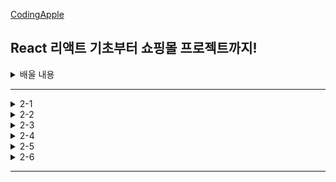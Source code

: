 [CodingApple](https://online.codingapple.com/course/react-basic/)

## React 리액트 기초부터 쇼핑몰 프로젝트까지!
<details>
<summary>배울 내용</summary>

    – class 문법 없이 개발하는 2020스타일 easy-mode 리액트

    – 컴포넌트, Props, State를 이용한 웹앱 개발

    – 리액트로 HTML 모듈화해서 개발하는 법

    – JSX for 반복문, 이벤트 핸들러 등 어떻게 쓰는지 정확히 알려줌

    – 리액트 CLI로 프로젝트 생성, 관리, 빌드하는 법

    – Redux와 context API로 데이터 관리

    – Ajax 등으로 서버 API 요청하는 법 (을 배울 텐데 Ajax가 뭔지 모르니까 그것부터)

    – 라우터로 페이지 나누기

    – 리액트에서 CSS 스타일링 잘하는 법 (styled component, SASS)

    – import/destructuring/arrow function 등 필요한 ES6 문법들

    – 스마트폰에 설치 가능한 Progressive Web App으로 리액트사이트 발행하기

    – (포트폴리오 자랑용) github pages를 이용해 사이트 발행

</details>

-----

<details>
<summary>2-1</summary>

### 쇼핑몰 프로젝트 : 프로젝트 생성 & Bootstrap 설치

npm, nsx install을 사용했을 때 설치가 오래 걸린다면?

```
구글에 'yarn 1' 검색 후 installer 설치 + 컴퓨터 재시작

yarn : npm보다 훨씬 빠른 라이브러리 설치 속도, 안정성을 자랑
       npm install ~~ => yarn add ~~
       npm run start => yarn start
```
새로운 프로젝트 생성
```
작업 폴더를 VScode 에디터로 오픈한 뒤 터미널 오픈
리액트 설치 명령어 입력 npx create-react-app shop
shop이라는 폴더를 VScode 에디터로 오픈한 뒤 코딩 시작~
터미널에서 yarn start 명령어로 미리보기 띄우기
```
CSS 쌩코딩하기 귀찮다? Bootstrap 라이브러리를 설치하자
```
Bootstrap은 원조 라이브러리이고, 리액트에 맞게 변형한 React Bootstrap을 설치
터미널에서 npm install react-bootstrap bootstrap 또는 yarn add react-bootstrap bootstrap

때에 따라 특정 스타일을 사용할 때 Bootstrap CSS 파일을 요구하는 경우가 있음
사이트에 있는 CSS 파일을 index.html 파일의 <head> 태그 안에 복붙!

Bootstarp 설치가 잘 되었는지 테스트 하고싶다
  1. getbootstrap.com 들어간 후 Documentation 탭으로 이동
  2. 원하는 레이아웃을 검색 ex) Button
  3. 그 중에 원하는 버튼의 HTML을 내 App.js에 복붙
  4. 미리보기에서 버튼이 뜬다면 설치 성공
```

</details>

<details>
<summary>2-2</summary>

### 평화로운 쇼핑몰 레이아웃 디자인시간

#### Bootstrap을 이용한 레이아웃 디자인

상단메뉴(Navbar) 만들기
```
1. react bootstrap 공식사이트 Component 메뉴에서 navbar 검색
2. 마음에 드는 navbear의 HTML 예제코드를 복붙
3. import { Navbar } from 'react-bootstrap'; (딸려온 컴포넌트들도 전부 import 해줘야 함)
```
대문(Jumbotron) 만들기
```
navbar와 똑같이 작업 ㄱㄱ 
배경이미지를 넣으려면 
  1. <Jumbotron className="background">
  2. CSS 파일로 가서 .background{} 안에 스타일 작성
  3. src 폴더에 이미지파일을 옮겨서 ./image.jpg
```
상품 레이아웃 만들기
```
상품 이미지를 가로로 3개, 모바일에선 세로 1열로 진열하고 싶다 (가로 3분할)
  Bootstrap 사용하기
  <div className="col-md-4">상품1</div>
  <div className="col-md-4">상품2</div>
  <div className="col-md-4">상품3</div>
```

</details>

<details>
<summary>2-3</summary>

### 코드가 넘나 길어진다면 import / export 사용해보기

데이터바인딩을 하고싶은데 데이터가 너무 길다?
```
import / export 문법으로 변수나 함수나 자료형을 다른 파일로 저장해둔 뒤에 불러오기

data.js에서 App.js 이렇게 변수, 혹은 데이터를 보내려면
   1. 일단 data.js에서] 원하는 데이터를 export 하고
   2. App.js에서는 data.js를 import 하면 됨
   ex)
   (data.js 파일)
   var 중요데이터 = 'Moon';
   export default 중요데이터;
     => 변수명, 함수명, 자료형 전부 배출 가능
        파일마다 export default 라는 키워드는 하나만 사용 가능
   (App.js 파일)
   import 중요데이터 from './data.js';
     => 변수명이라는 부분은 자유롭게 작성 가능
        경로 쓸 때, ./ 라는 것은 현재 경로

여러개의 변수들을 내보내고 싶으면
   ex)
   (data.js 파일)
   var name1 = 'Moon';
   var name2 = 'Kim';
   export default name1, name2;
   (App.js 파일)
   import {name1, name2} from './data.js';
      => 변수명을 자유롭게 작명이 불가능하고 export 했던 변수명 그대로 사용
```
쇼핑몰 데이터를 state로 저장하고 싶은데 너무 길다, 다른 파일로 빼자
```
1. data.js 에 데이터를 저장하고
2. App.js 에 import Data from './data.js';
3. 사용하고 싶은 곳에서 let [shoes, shoes변경] = useState(Data);
```
3개의 상품 데이터를 알맞는 HTML 자리에 데이터바인딩 하기
```
ex)
~~~HTML잔뜩~~~
<div className = "col-md-4">
   <img src = "https://codingapple1.github.io/shop/shoes1.jpg" width = "100%" />
   <h4>{shoes[0].title}</h4>
   <p>{shoes[0].content} & {shoes[0].price}</p>
</div>
~~~shoes[1]~~~
~~~shoes[2]~~~
```

</details>

<details>
<summary>2-4</summary>

### 해설 : 상품목록 Component화 + 반복문

    - 상품 레이아웃 컴포넌트화 하기
      1. "col-md-4" 라는 div 박스들을 컴포넌트로 만들기
         function Goods(){
            return (
               <div classNmae="col-md-4">
                 <h4>{ shoes[0].title }</h4>
                 <p>{ shoes[0].content } & { shoes[0].price }</p>
               </div>
            )
         }
      2. App(){} 안에 필요한 위치에 <Goods /> 추가
      3. shoes라는 변수는 App 컴포넌트에 있고 Goods 컴포넌트에 없으니 props로 전송해주기
         <Goods shoes = {shoes} />

         function Goods(props){
            return (
               <div classNmae="col-md-4">
                 <h4>{ props.shoes[0].title }</h4>
                 <p>{ props.shoes[0].content } & { props.shoes[0].price }</p>
               </div>
            )
         }

    - 각각의 Goods 컴포넌트마다 다른 데이터 전송해주기
     -> shoes라는 [{}, {}, {}] 를 전부 다 전송하지 않고 하나의 {} 오브젝트만 각각 전송
        1. <Card shoes={shoes[0]} />
           <Card shoes={shoes[1]} />
           <Card shoes={shoes[2]} />
        2. <h4>{ props.shoes.title }</h4>
           <p>{ props.shoes.content } & { props.shoes.price }</p>

    - Goods 컴포넌트 반복문 돌리기
     -> shoes 라는 state 갯수만큼 돌려야하니까 shoes에 map 붙이기
        {
           shoes.map((a, i) => {
           return <Goods shoes = {shoes{i}} />
           });
        }
        => map 반복문 안에는 2개의 파라미터가 들어갈 수 있음 (a, i)
           a는 shoes라는 array에 있던 하나하나의 데이터를 의미
           i는 반복문을 돌면서 1씩 증가하는 정수 (0, 1, 2 ...)

    - 상품 이미지들 데이터바인딩 하기
     1. <img src=”~~~/shoes1.jpg”> 이렇게 하드코딩 되어있는 코드를
     2. <img src={ ~~~ shoes반복문돌때마다1,2,3으로변하는변수.jpg} /> 로 변경
        <img src={ 'https://codingapple1.github.io/shop/shoes' + i + '.jpg' } width="100%"/>
        => i는 map 안에 i라는 변수 (0, 1, 2 ...)
     3. i라는 변수는 App 컴포넌트가 가지고 있는 변수이기 때문에 props로 전송
        { 
            shoes.map((a,i)=>{
             return <Card shoes={shoes[i]} i={i} />
            });
        }
        <img src={ 'https://codingapple1.github.io/shop/shoes' + (props.i+1) + '.jpg' } width="100%"/>

</details>


<details>
<summary>2-5</summary>

### React Router 1 : 셋팅과 기본 라우팅

    - 설치 / 셋팅
      -> yarn add ract-router-dom
         (index.js 파일)
         import { BrowserRouter } from 'react-router-dom';
         ReactDOM.render(
           <React.StrictMode>
             <BrowserRouter>
               <App/>
             </BrowserRouter>
           </React.StrictMode>
           document.getElementById('root')
         );
         => BrowerRouter는 사이트 방문시 주소에 # 없이 깔끔
         => HashRouter는 사이트 방문시 URL 맨 뒤에 /#/이 붙은 채로 시작
            원래는 브라우저 주소창에 뭔가 페이지를 입력하면 서버에게 특정 페이지 좀 보여달라는 요청이 됨
            하지만 현재는 요청할 서버가 없고 그냥 리액트가 라우팅을 담당 중
            그래서 잘못하면 있지도 않은 페이지를 서버에 요청해서 404 Page Not Found 에러가 뜰 수 있음
            실수로 서버에게 요청하지 않게 하려면 안전하게 # 붙이기
            브라우저 주소창에서 # 뒤에 붙은 것들은 절대 서버로 요청되지 않음

    - 라우팅 (페이지 나누기)
      -> 1. / 여기로 접속하면 메인페이지 보여주기
         2. /detail 로 접속하면 상세페이지 보여주기
      -> 라우팅을 하려면
         1. 여러가지 태그들 import 
            import { Link, Route, Switch } from 'react-router-dom';
         2. 원하는 곳에 <Route></Route> 태그 작성
         3. <Route> 안에 path와 path 방문 시 보여줄 HTML 작성
            ex)
            <div>
              ~~~HTML잔뜩~~~
              <Route path = "/">
                <div>메인페이지</div>
              <Route>
              <Route path = "/detail">
                <div>상세페이지</div>
              <Route>
            </div>
         4. 브라우저 주소창에
            http://localhost:3000/ 로 접속하면 "메인페이지", 
            http://localhost:3000/detail 로 접속하면 "상세페이지"가 보임
         => 참고로 <Route path = "/어쩌고" component = {Goods}></Route>를 작성하면 /어쩌고 라는 경로로 접속했을 때 Goods 라는 컴포넌트를 보여줌
      -> /detail로 접속했는데 왜 상세페이지, 메인페이지 둘 다 보여줘?
         => /detail 이라고 적으면 / 라는 경로도 포함 되어있음
            싫으면 / 경로에 exact 라는 속성을 부여해주면 됨
            ex) 
            <Route exact path="/"> 
              <div>메인페이지에요</div> 
            </Route> 

</details>

<details>
<summary>2-6</summary>

### React Router 2 : Link, Switch, history 기능

    - <Detail> 을 다른 파일에 저장해둔 뒤 App.js까지 import 해오기
      1. src 폴더 내에 Detaill.js 파일을 만들고
      2. import React from 'react';
      3. function Detail(){ return( ~~~HTML잔뜩~~~ ) };
      4. 맨 마지막 줄에 Detail 이라는 함수를 export default Detail
      5. (App.js 파일) 
         import Detail from'./Detail.js';
         <Route path = "/detail">
           <Detail/>
         </Route>
   
    - Link 태그로 페이지 이동 버튼 만들기
      -> 상단메뉴(Navbar)로 이동
         <Nav.Link> <Link to = "/">Home</Link> </Nav.Link>
         <Nav.Link> <Link to = "/detail">Detail</Link> </Nav.Link>
         => Link 태그를 사용하고 to 속성을 이용해 경로만 지정해주면 됨

    - 다른 방법으로 페이지 이동 기능 만들기
      1. import {useHistory} from 'react-router-dom';
      2. let history = useHistory();
         -> useHistory() : 페이지 이동 내역 + 여러가지 유용한 함수
                        history 라는 변수엔 큰 object{} 자료가 하나 저장되어있음
      3. goBack() : 페이지가 뒤로 간다
         <button onClick = { () => { history.goBack() }} >뒤로가기</Button>
      4. push() : 커스텀 페이지로 이동하는 기능을 만들고 싶다
         <button onClick = { () => { history.push('/') }} >뒤로가기</button>

    - Switch 컴포넌트에 대해 알아보자
      -> Switch : 매치되는 <Route> 들을 전부 보여주지 말고 한 번에 하나만 보여주세요~
         => path = "/:id" : /슬래시 뒤에 모든 문자가 오면 이 Route로 안내해주세요~
            그럼 /detail로 이동하면 (1)<Detail> (2)<div>새로만든route</div> 둘 다 보여줌
            왜냐면 리액트 라우터는 그냥 URL 매치되는 것들 전부 다 보여주니깐
            한 번에 하나의 <Route>만 보여주고 싶다?
            => <Route>들을 위에서 import 해온 <Switch> 태그로 감싸면 됨
               감싸주면 여러 개의 Route가 매칭이 되어도 맨 위의 Route 하나만 보여줌
               이걸 응용하면 / 경로 문제도, exact도 쓰지 않고 해결 가능

</details>

-----